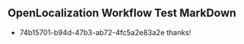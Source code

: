 ## OpenLocalization Workflow Test MarkDown
* 74b15701-b94d-47b3-ab72-4fc5a2e83a2e thanks!

<!--HONumber=Aug16_HO3-->


